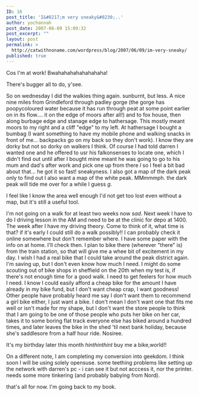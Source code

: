 ```yaml
---
ID: 16
post_title: 'I&#8217;m very sneaky&#8230;..'
author: yochannah
post_date: 2007-06-09 15:09:32
post_excerpt: ""
layout: post
permalink: >
  http://catwithnoname.com/wordpress/blog/2007/06/09/im-very-sneaky/
published: true
---
```

Cos I'm at work! Bwahahahahahahahaha!

There's bugger all to do, y'see.

So on wednesday I did the walkies thing again. sunburnt, but less. A nice nine miles from Grindleford through padley gorge (the gorge has poopycoloured water because it has run through peat at some point earlier on in its flow.... it on the edge of moors after all!) and to fox house, then along burbage edge and stanage edge to hathersage. This mostly meant moors to my right and a cliff "edge" to my left. At hathersage I bought a bumbag (I want something to have my mobile phone and walking snacks in front of me... backpacks go on my back so they don't work). I know they are dorky but not so dorky on walkers I think.  Of course I had told darren I wanted one and he offered to usr his falkonsenses to locate one, which I didn't find out until after I bought mine meant he was going to go to his mum and dad's after work and pick one up from there *l* so I feel a bit bad about that... he got it so fast! sneakyness.  I also got a map of the dark peak only to find out I also want a map of the white peak. MMmmmph. the dark peak will tide me over for a while I guess *g*.

I feel like I know the area well enough I'd not get too lost even without a map, but it's still a useful tool.

I'm not going on a walk for at least two weeks now *sad*. Next week I have to do I driving lesson in the AM and need to be at the clinic for depo at 1400. The week after I have my driving theory. Come to think of it, what time is that? if it's early I could still do a walk possibly!! I can probably check it online somewhere but don't remember where. I have some paper with the info on at home. I'll check then. I plan to bike there (wherever "there" is) from the train station, so that will give me a whee bit of excitement in my day. I wish I had a real bike that I could take around the peak district again. I'm saving up, but I don't even know how much I need. I might do some scouting out of bike shops in sheffield on the 20th when my test is, if there's not enough time for a good walk. I need to get feelers for how much I need. I know I could easily afford a cheap bike for the amount I have already in my bike fund, but I don't want cheap crap, I want goodness!  Other people have probably heard me say I don't want them to recommend a girl bike either, I just want a bike. I don't mean I don't want one that fits me well or isn't made for my shape, but I don't want the store people to think that I am going to be one of those people who puts her bike on her car, takes it to some boring flat track everyone else has biked around a hundred times, and later leaves the bike in the shed 'til next bank holiday, because she's saddlesore from a half hour ride. Nosiree.

It's my birthday later this month *hinthinthint* buy me a bike,world!!

On a different note, I am completing my conversion into geekdom. I think soon I will be using solely opensuse. some teething problems like setting up the network with darren's pc - i can see it but not acccess it, nor the printer. needs some more tinkering (and probably babying from Nord).

that's all for now. I'm going back to my book.